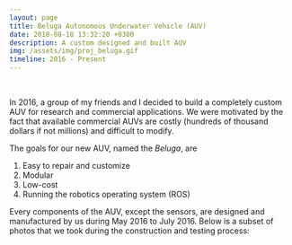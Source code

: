 ```yaml
---
layout: page
title: Beluga Autonomous Underwater Vehicle (AUV)
date: 2018-08-18 13:32:20 +0300
description: A custom designed and built AUV
img: /assets/img/proj_beluga.gif
timeline: 2016 - Present
---
```


<div class="img_row">
    <img class="col one left" src="{{ site.baseurl }}/assets/proj_beluga/beluga_cad.jpg" alt="" title="example image"/>
    <img class="col one left" src="{{ site.baseurl }}/assets/proj_beluga/beluga_real.jpg" alt="" title="example image"/>
    <img class="col one left" src="{{ site.baseurl }}/assets/proj_beluga/beluga.gif" alt="" title="example image"/>
</div>

In 2016, a group of my friends and I decided to build a completely custom AUV for research and commercial applications. We were motivated by the fact that available commercial AUVs are costly (hundreds of thousand dollars if not millions) and difficult to modify.

The goals for our new AUV, named the *Beluga*, are
  1. Easy to repair and customize
  2. Modular
  3. Low-cost 
  4. Running the robotics operating system (ROS)

Every components of the AUV, except the sensors, are designed and manufactured by us during May 2016 to July 2016. Below is a subset of photos that we took during the construction and testing process:
<div class="img_row">
    <img class="col two left" src="{{ site.baseurl }}/assets/proj_beluga/cad1.jpg" alt="" title="example image"/>
    <img class="col one left" src="{{ site.baseurl }}/assets/proj_beluga/cad2.gif" alt="" title="example image"/>
</div>
<div class="img_row">
    <img class="col one left" src="{{ site.baseurl }}/assets/proj_beluga/controller.gif" alt="" title="example image"/>
    <img class="col one left" src="{{ site.baseurl }}/assets/proj_beluga/surface1.gif" alt="" title="example image"/>
    <img class="col one left" src="{{ site.baseurl }}/assets/proj_beluga/surface2.gif" alt="" title="example image"/>
</div>
<div class="img_row">
    <img class="col three left" src="{{ site.baseurl }}/assets/proj_beluga/pcb.jpg" alt="" title="example image"/>
</div>
<div class="img_row">
    <img class="col three left" src="{{ site.baseurl }}/assets/proj_beluga/make1.jpg" alt="" title="example image"/>
</div>
<div class="img_row">
    <img class="col three left" src="{{ site.baseurl }}/assets/proj_beluga/make2.jpg" alt="" title="example image"/>
</div>
<div class="img_row">
    <img class="col three left" src="{{ site.baseurl }}/assets/proj_beluga/leak.jpg" alt="" title="example image"/>
</div>
<div class="img_row">
    <img class="col three left" src="{{ site.baseurl }}/assets/proj_beluga/assem1.jpg" alt="" title="example image"/>
</div>
<div class="img_row">
    <img class="col three left" src="{{ site.baseurl }}/assets/proj_beluga/tanktest.jpg" alt="" title="example image"/>
</div>
<div class="img_row">
    <img class="col three left" src="{{ site.baseurl }}/assets/proj_beluga/watertest.jpg" alt="" title="example image"/>
</div>